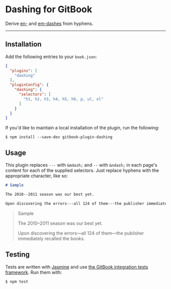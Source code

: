 # Dashing for GitBook

Derive [en-](http://www.thepunctuationguide.com/en-dash.html) and [em-dashes](http://www.thepunctuationguide.com/em-dash.html) from hyphens.

---

## Installation

Add the following entries to your `book.json`:

```json
{
  "plugins": [
    "dashing"
  ],
  "pluginConfig": {
    "dashing": {
      "selectors": [
        "h1, h2, h3, h4, h5, h6, p, ul, ol"
      ]
    }
  }
}
```

If you'd like to maintain a local installation of the plugin, run the following:

```
$ npm install --save-dev gitbook-plugin-dashing
```

## Usage

This plugin replaces `---` with `&mdash;` and `--` with `&ndash;` in each page's content for each of the supplied selectors. Just replace hyphens with the appropriate character, like so:

```markdown
# Sample

The 2010--2011 season was our best yet.

Upon discovering the errors---all 124 of them---the publisher immediately recalled the books.
```

> Sample
>
> The 2010–2011 season was our best yet.
>
> Upon discovering the errors—all 124 of them—the publisher immediately recalled the books.

## Testing

Tests are written with [Jasmine](https://jasmine.github.io/) and use [the GitBook integration tests framework](https://github.com/todvora/gitbook-tester). Run them with:

```
$ npm test
```
